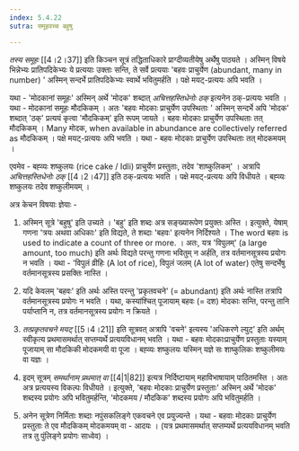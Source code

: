 ```yaml
---
index: 5.4.22
sutra: समूहवच्च बहुषु

---
```

_तस्य समूहः_ [[4।2।37]] इति किञ्चन सूत्रं तद्धिताधिकारे प्राग्दीव्यतीयेषु अर्थेषु पाठ्यते । अस्मिन् विषये भिन्नेभ्यः प्रातिपदिकेभ्यः ये प्रत्ययाः उक्ताः सन्ति, ते सर्वे प्रत्ययाः 'बहवः प्राचुर्येण (abundant, many in number) ' अस्मिन् सन्दर्भे प्रातिपदिकेभ्यः स्वार्थे भवितुमर्हति । पक्षे मयट्-प्रत्ययः अपि भवति । 



यथा - 'मोदकानां समूहः' अस्मिन् अर्थे 'मोदक' शब्दात् _अचित्तहस्तिधेनोः ठक्_ इत्यनेन ठक्-प्रत्ययः भवति । यथा - मोदकानां समूहः मौदकिकम् । अतः  'बहवः मोदकाः प्राचुर्येण उपस्थिताः ' अस्मिन् सन्दर्भे अपि 'मोदक' शब्दात् 'ठक्' प्रत्ययं कृत्वा 'मौदकिकम्' इति रूपम् जायते । बहवः मोदकाः प्राचुर्येण उपस्थिताः तत् मौदकिकम् । Many मोदक, when available in abundance are collectively referred as  मौदकिकम् । पक्षे मयट्-प्रत्ययः अपि भवति । यथा -  बहवः मोदकाः प्राचुर्येण उपस्थिताः तत् मोदकमयम् ।       



एवमेव - बह्व्यः शष्कुलयः  (rice cake / Idli) प्राचुर्येण प्रस्तुताः, तदेव 'शाष्कुलिकम्' । अत्रापि  _अचित्तहस्तिधेनोः ठक्_ [[4।2।47]] इति ठक्-प्रत्ययः भवति । पक्षे मयट्-प्रत्ययः अपि विधीयते । बह्व्यः शष्कुलयः तदेव शष्कुलीमयम् ।

         

अत्र केचन विषयाः ज्ञेयाः -



1. अस्मिन् सूत्रे 'बहुषु' इति उच्यते । 'बहु' इति शब्दः अत्र सङ्ख्यारूपेण प्रयुक्तः अस्ति । इत्युक्ते, येषाम् गणना 'त्रयः अथवा अधिकाः' इति विद्यते, ते शब्दाः 'बहवः' इत्यनेन निर्दिश्यते । The word बहवः is used to indicate a count of three or more. । अतः, यत्र 'विपुलम्' (a large amount, too much) इति अर्थः विद्यते परन्तु गणना भवितुम् न अर्हति, तत्र वर्तमानसूत्रस्य प्रयोगः न भवति । यथा - 'विपुलं व्रीहिः (A lot of rice), विपुलं जलम् (A lot of water) एतेषु सन्दर्भेषु वर्तमानसूत्रस्य प्रसक्तिः नास्ति । 



2. यदि केवलम् 'बहवः' इति अर्थः अस्ति परन्तु 'प्रकृतवचने' (= abundant) इति अर्थः नास्ति तत्रापि वर्तमानसूत्रस्य प्रयोगः न भवति । यथा, कस्यांश्चित् पूजायाम् बहवः (= दश) मोदकाः सन्ति, परन्तु तानि पर्याप्तानि न, तत्र वर्तमानसूत्रस्य प्रयोगः न क्रियते ।



3. _तत्प्रकृतवचने मयट्_ [[5।4।21]] इति सूत्रवत् अत्रापि 'वचने' इत्यस्य 'अधिकरणे ल्युट्' इति अर्थम् स्वीकृत्य प्रथमासमर्थात् सप्तम्यर्थे प्रत्ययविधानम् भवति । यथा - बहवः मोदकाःप्राचुर्येण प्रस्तुताः  यस्याम् पूजायाम् सा मौदकिकी मोदकमयी वा पूजा । बह्व्यः शष्कुलयः यस्मिन् यज्ञे सः शाष्कुलिकः शष्कुलीमयः वा यज्ञः । 



4.  इदम् सूत्रम् _समर्थानाम् प्रथमात् वा_ [[4|1|82]] इत्यत्र निर्दिष्टायाम् महाविभाषायाम् पाठितमस्ति । अतः अत्र प्रत्ययस्य विकल्पः विधीयते । इत्युक्ते, 'बहवः मोदकाः प्राचुर्येण प्रस्तुताः' अस्मिन् अर्थे 'मोदक' शब्दस्य प्रयोगः अपि भवितुमर्हन्ति, 'मोदकमय / मौदकिक' शब्दस्य प्रयोगः अपि भवितुमर्हति ।



5. अनेन सूत्रेण निर्मिताः शब्दाः नपुंसकलिङ्गे एकवचने एव प्रयुज्यन्ते । यथा - बहवाः मोदकाः प्राचुर्येण प्रस्तुताः ते एव मौदकिकम् मोदकमयम् वा - आदयः । (यत्र प्रथमासमर्थात् सप्तम्यर्थे प्रत्ययविधानम् भवति तत्र तु पुंलिङ्गे प्रयोगः साध्वेव) । 

